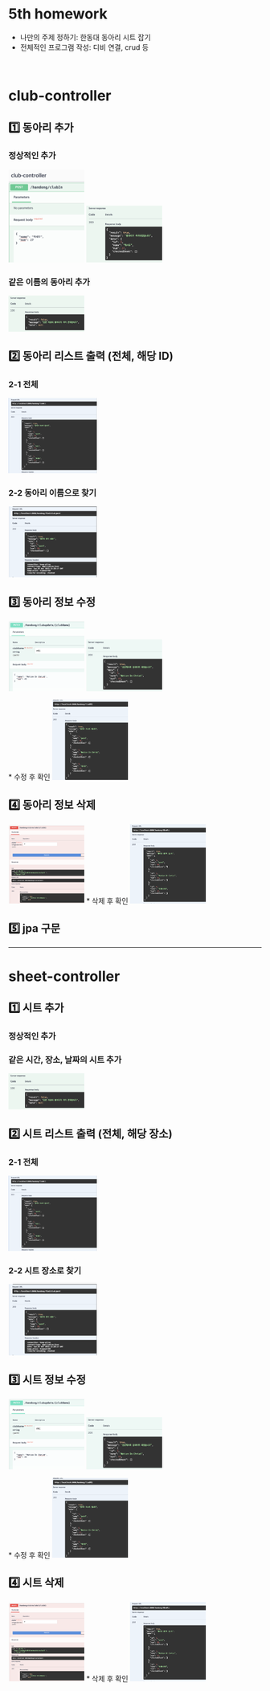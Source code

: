 # 5th homework
+ 나만의 주제 정하기: 한동대 동아리 시트 잡기
+ 전체적인 프로그램 작성: 디비 연결, crud 등

<br>

# club-controller
## 1️⃣ 동아리 추가
### 정상적인 추가
<p align = "left">
<img src="./img/clubIn1.png" width=30% height=auto>
<img src="./img/clubIn2.png" width=30% height=auto>
</p>

### 같은 이름의 동아리 추가
<img src="./img/same_name_clubIn.png" width=30% height=auto>

## 2️⃣ 동아리 리스트 출력 (전체, 해당 ID)
### 2-1 전체
<img src="./img/findClub.png" width=35% height=auto>

### 2-2 동아리 이름으로 찾기
<img src="./img/findClub_name.png" width=35% height=auto>

## 3️⃣ 동아리 정보 수정
<p align = "left">
<img src="./img/update_club1.png" width=30% height=auto>
<img src="./img/update_club2.png" width=30% height=auto>
</p>
* 수정 후 확인
<img src="./img/update_findall.png" width=30% height=auto>

## 4️⃣ 동아리 정보 삭제
<img src="./img/delete_club.png" width=30% height=auto>
* 삭제 후 확인
<img src="./img/delete_findall.png" width=30% height=auto>

## 5️⃣ jpa 구문
---
# sheet-controller
## 1️⃣ 시트 추가
### 정상적인 추가

### 같은 시간, 장소, 날짜의 시트 추가
<img src="./img/same_name_clubIn.png" width=30% height=auto>

## 2️⃣ 시트 리스트 출력 (전체, 해당 장소)
### 2-1 전체
<img src="./img/findClub.png" width=35% height=auto>

### 2-2 시트 장소로 찾기
<img src="./img/findClub_name.png" width=35% height=auto>

## 3️⃣ 시트 정보 수정
<p align = "left">
<img src="./img/update_club1.png" width=30% height=auto>
<img src="./img/update_club2.png" width=30% height=auto>
</p>
* 수정 후 확인
<img src="./img/update_findall.png" width=30% height=auto>

## 4️⃣ 시트 삭제
<img src="./img/delete_club.png" width=30% height=auto>
* 삭제 후 확인
<img src="./img/delete_findall.png" width=30% height=auto>
